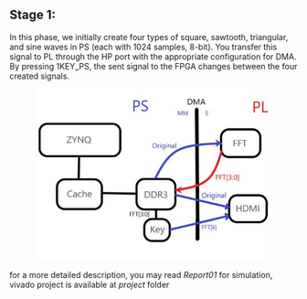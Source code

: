 ## Stage 1:
In this phase, we initially create four types of square, sawtooth, triangular, and sine waves 
in PS (each with 1024 samples, 8-bit). You transfer this signal to PL through the HP port with 
the appropriate configuration for DMA. By pressing 1KEY_PS, the sent signal to the FPGA changes 
between the four created signals.

<p align="center">
    <img src="flow.jpg" alt="Descriptive Alt Text" height="300">
</p>

for a more detailed description, you may read *Report01*
for simulation, vivado project is available at *project* folder
